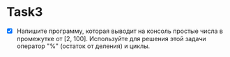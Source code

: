 # Task3

- [x] Напишите программу,
которая выводит на консоль простые числа
в промежутке от [2, 100].
Используйте для решения этой задачи оператор
"%" (остаток от деления) и циклы.
